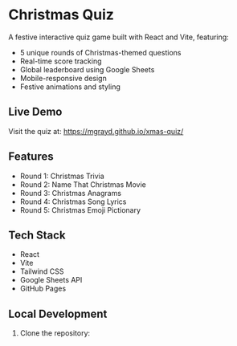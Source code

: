 # Christmas Quiz

A festive interactive quiz game built with React and Vite, featuring:
- 5 unique rounds of Christmas-themed questions
- Real-time score tracking
- Global leaderboard using Google Sheets
- Mobile-responsive design
- Festive animations and styling

## Live Demo
Visit the quiz at: https://mgrayd.github.io/xmas-quiz/

## Features
- Round 1: Christmas Trivia
- Round 2: Name That Christmas Movie
- Round 3: Christmas Anagrams
- Round 4: Christmas Song Lyrics
- Round 5: Christmas Emoji Pictionary

## Tech Stack
- React
- Vite
- Tailwind CSS
- Google Sheets API
- GitHub Pages

## Local Development
1. Clone the repository:
